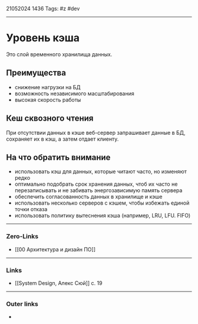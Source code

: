 21052024 1436
Tags: #z #dev

---
# Уровень кэша

Это слой временного хранилища данных.

## Преимущества

- снижение нагрузки на БД
- возможность независимого масштабирования
- высокая скорость работы

## Кеш сквозного чтения

При отсутствии данных в кэше веб-сервер запрашивает данные в БД, сохраняет их в кэш, а затем отдает клиенту.

## На что обратить внимание

- использовать кэш для данных, которые читают часто, но изменяют редко
- оптимально подобрать срок хранения данных, чтоб их часто не перезаписывать и не забивать энергозависимую память сервера
- обеспечить согласованность данных в хранилище и кэше
- использовать несколько серверов с кэшем, чтобы избежать единой точки отказа
- использовать политику вытеснения кэша (например, LRU, LFU. FIFO)

---
### Zero-Links
- [[00 Архитектура и дизайн ПО]]

---
### Links
- [[System Design, Алекс Сюй]] с. 19

---
### Outer links
- 